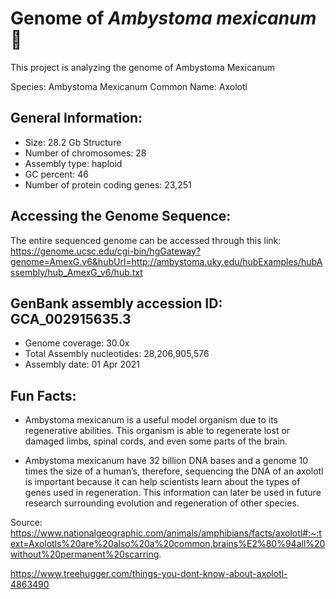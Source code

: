 # Genome of _Ambystoma mexicanum_ :lizard:
This project is analyzing the genome of Ambystoma Mexicanum

Species: Ambystoma Mexicanum 
Common Name: Axolotl 

## General Information:
- Size: 28.2 Gb 
Structure
- Number of chromosomes: 28 
- Assembly type: haploid
- GC percent: 46
- Number of protein coding genes: 23,251

## Accessing the Genome Sequence:
The entire sequenced genome can be accessed through this link:
https://genome.ucsc.edu/cgi-bin/hgGateway?genome=AmexG.v6&hubUrl=http://ambystoma.uky.edu/hubExamples/hubAssembly/hub_AmexG_v6/hub.txt

## GenBank assembly accession ID: GCA_002915635.3
- Genome coverage: 30.0x 
- Total Assembly nucleotides: 28,206,905,576 
- Assembly date: 01 Apr 2021

## Fun Facts:
- Ambystoma mexicanum is a useful model organism due to its regenerative abilities. This organism is able to regenerate lost or damaged limbs, spinal cords, and even some parts of the brain. 

- Ambystoma mexicanum have 32 billion DNA bases and a genome 10 times the size of a human’s, therefore, sequencing the DNA of an axolotl is important because it can help scientists learn about the types of genes used in regeneration. This information can later be used in future research surrounding evolution and regeneration of other species. 

Source: https://www.nationalgeographic.com/animals/amphibians/facts/axolotl#:~:text=Axolotls%20are%20also%20a%20common,brains%E2%80%94all%20without%20permanent%20scarring.

https://www.treehugger.com/things-you-dont-know-about-axolotl-4863490




